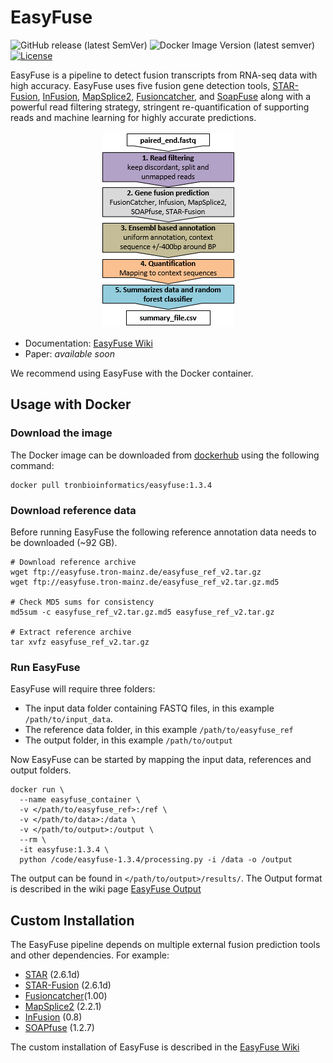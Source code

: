 # EasyFuse 

![GitHub release (latest SemVer)](https://img.shields.io/github/v/release/tron-bioinformatics/EasyFuse)
![Docker Image Version (latest semver)](https://img.shields.io/docker/v/tronbioinformatics/easyfuse?label=docker)
[![License](https://img.shields.io/badge/license-GPLv3-green)](https://opensource.org/licenses/GPL-3.0)

EasyFuse is a pipeline to detect fusion transcripts from RNA-seq data with high accuracy.
EasyFuse uses five fusion gene detection tools, [STAR-Fusion](https://github.com/STAR-Fusion/STAR-Fusion/wiki), [InFusion](https://bitbucket.org/kokonech/infusion/src/master/), [MapSplice2](http://www.netlab.uky.edu/p/bioinfo/MapSplice2), [Fusioncatcher](https://github.com/ndaniel/fusioncatcher), and [SoapFuse](https://sourceforge.net/p/soapfuse/wiki/Home/) along with a powerful read filtering strategy, stringent re-quantification of supporting reads and machine learning for highly accurate predictions.

<p align="center"><img src="img/easyfuse_workflow.png"></p>

- Documentation: [EasyFuse Wiki](https://github.com/TRON-Bioinformatics/EasyFuse/wiki)
- Paper: *available soon*

We recommend using EasyFuse with the Docker container.

## Usage with Docker

### Download the image

The Docker image can be downloaded from [dockerhub](https://hub.docker.com/r/tronbioinformatics/easyfuse) using the following command:

```
docker pull tronbioinformatics/easyfuse:1.3.4
```

### Download reference data

Before running EasyFuse the following reference annotation data needs to be downloaded (~92 GB).

```
# Download reference archive
wget ftp://easyfuse.tron-mainz.de/easyfuse_ref_v2.tar.gz
wget ftp://easyfuse.tron-mainz.de/easyfuse_ref_v2.tar.gz.md5

# Check MD5 sums for consistency
md5sum -c easyfuse_ref_v2.tar.gz.md5 easyfuse_ref_v2.tar.gz

# Extract reference archive
tar xvfz easyfuse_ref_v2.tar.gz
```

### Run EasyFuse

EasyFuse will require three folders:
* The input data folder containing FASTQ files, in this example `/path/to/input_data`.
* The reference data folder, in this example `/path/to/easyfuse_ref`
* The output folder, in this example `/path/to/output`

Now EasyFuse can be started by mapping the input data, references and output folders.

```
docker run \
  --name easyfuse_container \
  -v </path/to/easyfuse_ref>:/ref \
  -v </path/to/data>:/data \
  -v </path/to/output>:/output \
  --rm \
  -it easyfuse:1.3.4 \
  python /code/easyfuse-1.3.4/processing.py -i /data -o /output
```


The output can be found in `</path/to/output>/results/`. The Output format is described in the wiki page [EasyFuse Output](https://github.com/TRON-Bioinformatics/EasyFuse/wiki/EasyFuse-Output)

## Custom Installation

The EasyFuse pipeline depends on multiple external fusion prediction tools and other dependencies. For example:

  - [STAR](https://github.com/alexdobin/STAR) (2.6.1d) 
  - [STAR-Fusion](https://github.com/STAR-Fusion/STAR-Fusion/wiki) (2.6.1d) 
  - [Fusioncatcher](https://github.com/ndaniel/fusioncatcher)(1.00)
  - [MapSplice2](https://github.com/davidroberson/MapSplice2) (2.2.1)
  - [InFusion](https://bitbucket.org/kokonech/infusion/src/master/) (0.8)
  - [SOAPfuse](https://sourceforge.net/projects/soapfuse/) (1.2.7) 
  
The custom installation of EasyFuse is described in the [EasyFuse Wiki](https://github.com/TRON-Bioinformatics/EasyFuse/wiki/Installing-EasyFuse)

